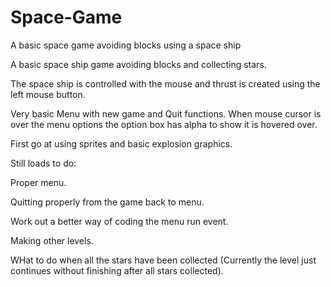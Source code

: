 # Space-Game
A basic space game avoiding blocks using a space ship

A basic space ship game avoiding blocks and collecting stars.

The space ship is controlled with the mouse and thrust is created using the left mouse button.

Very basic Menu with new game and Quit functions. When mouse cursor is over the menu options the option box has alpha to show it is hovered over.

First go at using sprites and basic explosion graphics.

Still loads to do: 

Proper menu. 

Quitting properly from the game back to menu. 

Work out a better way of coding the menu run event. 

Making other levels. 

WHat to do when all the stars have been collected (Currently the level just continues without finishing after all stars collected).

